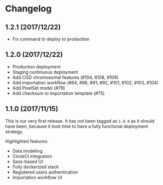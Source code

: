 # Changelog

## 1.2.1 (2017/12/22)

* Fix command to deploy to production

## 1.2.0 (2017/12/22)

* Production deployment
* Staging continuous deployment
* Add CGD chromosomal features (#104, #108, #109)
* Add importation workflow (#84, #86, #91, #92, #101, #102, #103, #104)
* Add PixelSet model (#79)
* Add checksum to importation template (#75)

## 1.1.0 (2017/11/15)

This is our very first release. It has not been tagged as `1.0.0` as it should
have been, because it took time to have a fully functional deployment strategy.

Highlighted features:

* Data modeling
* CircleCI integration
* Sass-based UI
* Fully dockerized stack
* Registered users authentication
* Importation workflow UI
